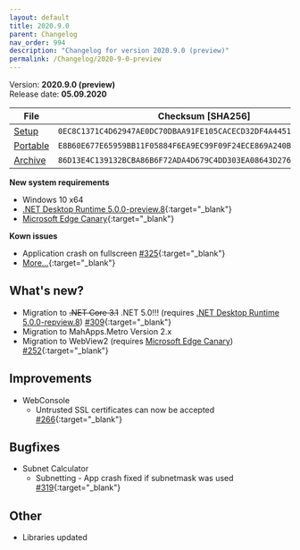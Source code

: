 ```yaml
---
layout: default
title: 2020.9.0
parent: Changelog
nav_order: 994
description: "Changelog for version 2020.9.0 (preview)"
permalink: /Changelog/2020-9-0-preview
---
```


Version: **2020.9.0 (preview)** <br />
Release date: **05.09.2020**

| File                                                                                                                       | Checksum [SHA256]                                                  |
| -------------------------------------------------------------------------------------------------------------------------- | ------------------------------------------------------------------ |
| [Setup](https://github.com/BornToBeRoot/NETworkManager/releases/download/2020.9.0/NETworkManager_2020.9.0_Setup.exe)       | `0EC8C1371C4D62947AE0DC70DBAA91FE105CACECD32DF4A4451C95F71D085014` |
| [Portable](https://github.com/BornToBeRoot/NETworkManager/releases/download/2020.9.0/NETworkManager_2020.9.0_Portable.zip) | `E8B60E677E65959BB11F05884F6EA9EC99F09F24ECE869A240B8361F958B4A66` |
| [Archive](https://github.com/BornToBeRoot/NETworkManager/releases/download/2020.9.0/NETworkManager_2020.9.0_Archiv.zip)   | `86D13E4C139132BCBA86B6F72ADA4D679C4DD303EA08643D276AE1A5DFD47C47` |

**New system requirements**

- Windows 10 x64
- [.NET Desktop Runtime 5.0.0-preview.8](https://dotnet.microsoft.com/download/dotnet/5.0){:target="\_blank"}
- [Microsoft Edge Canary](https://www.microsoftedgeinsider.com/en-us/download){:target="\_blank"}

**Kown issues**

- Application crash on fullscreen [#325](http://github.com/BornToBeRoot/NETworkManager/issues/325){:target="\_blank"}
- [More...](https://github.com/BornToBeRoot/NETworkManager/issues?q=label%3A.NET5.0-feedback+){:target="\_blank"}

## What's new?

- Migration to ~~.NET Core 3.1~~ .NET 5.0!!! (requires [.NET Desktop Runtime 5.0.0-repview.8](https://dotnet.microsoft.com/download/dotnet/5.0)) [#309](http://github.com/BornToBeRoot/NETworkManager/issues/309){:target="\_blank"}
- Migration to MahApps.Metro Version 2.x
- Migration to WebView2 (requires [Microsoft Edge Canary](https://www.microsoftedgeinsider.com/en-us/download)) [#252](http://github.com/BornToBeRoot/NETworkManager/issues/252){:target="\_blank"}

## Improvements

- WebConsole
  - Untrusted SSL certificates can now be accepted [#266](http://github.com/BornToBeRoot/NETworkManager/issues/266){:target="\_blank"}

## Bugfixes

- Subnet Calculator
  - Subnetting - App crash fixed if subnetmask was used [#319](http://github.com/BornToBeRoot/NETworkManager/issues/319){:target="\_blank"}

## Other

- Libraries updated
